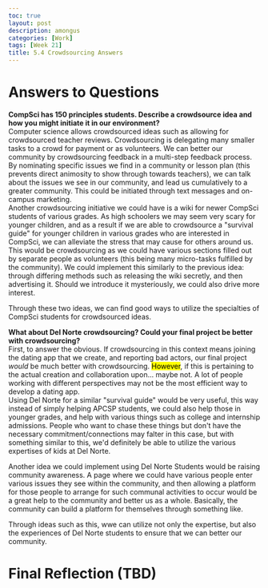 ```yaml
---
toc: true
layout: post
description: amongus
categories: [Work]
tags: [Week 21]
title: 5.4 Crowdsourcing Answers
---
```


# Answers to Questions
**CompSci has 150 principles students. Describe a crowdsource idea and how you might initiate it in our environment?** <br>
Computer science allows crowdsourced ideas such as allowing for crowdsourced teacher reviews. Crowdsourcing is delegating many smaller tasks to a crowd for payment or as volunteers. We can better our community by crowdsourcing feedback in a multi-step feedback process. By nominating specific issues we find in a community or lesson plan (this prevents direct animosity to show through towards teachers), we can talk about the issues we see in our community, and lead us cumulatively to a greater community. This could be initiated through text messages and on-campus marketing. <br>
Another crowdsourcing initiative we could have is a wiki for newer CompSci students of various grades. As high schoolers we may seem very scary for younger children, and as a result if we are able to crowdsource a "survival guide" for younger children in various grades who are interested in CompSci, we can alleviate the stress that may cause for others around us. This would be crowdsourcing as we could have various sections filled out by separate people as volunteers (this being many micro-tasks fulfilled by the community). We could implement this similarly to the previous idea: through differing methods such as releasing the wiki secretly, and then advertising it. Should we introduce it mysteriously, we could also drive more interest. <br>

Through these two ideas, we can find good ways to utilize the specialties of CompSci students for crowdsourced ideas. 

**What about Del Norte crowdsourcing? Could your final project be better with crowdsourcing?** <br>
First, to answer the obvious. If crowdsourcing in this context means joining the dating app that we create, and reporting bad actors, our final project *would* be much better with crowdsourcing. <mark>However</mark>, if this is pertaining to the actual creation and collaboration upon... maybe not. A lot of people working with different perspectives may not be the most efficient way to develop a dating app. <br>
Using Del Norte for a similar "survival guide" would be very useful, this way instead of simply helping APCSP students, we could also help those in younger grades, and help with various things such as college and internship admissions. People who want to chase these things but don't have the necessary commitment/connections may falter in this case, but with something similar to this, we'd definitely be able to utilize the various expertises of kids at Del Norte. <br>

Another idea we could implement using Del Norte Students would be raising community awareness. A page where we could have various people enter various issues they see within the community, and then allowing a platform for those people to arrange for such communal activities to occur would be a great help to the community and better us as a whole. Basically, the community can build a platform for themselves through something like. <br>

Through ideas such as this, wwe can utilize not only the expertise, but also the experiences of Del Norte students to ensure that we can better our community.

# Final Reflection (TBD)